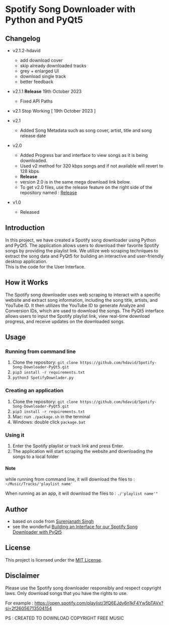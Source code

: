 # Spotify Song Downloader with Python and PyQt5

## Changelog

- v2.1.2-hdavid
  - add download cover
  - skip already downloaded tracks
  - grey + enlarged UI
  - download single track
  - better feedback

- v2.1.1 **Release** 19th October 2023
  - Fixed API Paths
  
- v2.1 Stop Working [ 19th October 2023 ]
  
- v2.1 
  - Added Song Metadata such as song cover, artist, title and song release date
    
- v2.0
  - Added Progress bar and interface to view songs as it is being downloaded.
  - Used v2 method for 320 kbps songs and if not available will revert to 128 kbps
  - **Release**
  - version 2.0 is in the same mega download link below.
  - To get v2.0 files, use the release feature on the right side of the repository named : [Release](https://github.com/surenjanath/Spotify-Song-Downloader-PyQt5/releases/tag/SpotifyDownloader2.0)
    
- v1.0
  - Released
  
## Introduction

In this project, we have created a Spotify song downloader using Python and PyQt5. The application allows users to download their favorite Spotify songs by providing the playlist link. We utilize web scraping techniques to extract the song data and PyQt5 for building an interactive and user-friendly desktop application.<br>
This is the code for the User Interface.<br>


## How it Works

The Spotify song downloader uses web scraping to interact with a specific website and extract song information, including the song title, artists, and YouTube ID. It then utilizes the YouTube ID to generate Analyze and Conversion IDs, which are used to download the songs. The PyQt5 interface allows users to input the Spotify playlist link, view real-time download progress, and receive updates on the downloaded songs.

  
## Usage
###  Running from command line 

1. Clone the repository: `git clone https://github.com/hdavid/Spotify-Song-Downloader-PyQt5.git`
2. `pip3 install -r requirements.txt`
3. `python3 SpotifyDownlader.py`


###  Creating an application 

1. Clone the repository: `git clone https://github.com/hdavid/Spotify-Song-Downloader-PyQt5.git`
2. `pip3 install -r requirements.txt`
3. Mac: run `./package.sh` in the terminal
3. Windows: double click `package.bat`


### Using it
1. Enter the Spotify playlist or track link and press Enter.
2. The application will start scraping the website and downloading the songs to a local folder

#### Note
while running from command line, it will download the files to : `~/Music/Tracks/'playlist name'`

When running as an app, it will download the files to : `./'playlist name'"`



## Author

- based on code from [Surenjanath Singh](https://github.com/surenjanath)
- see the wonderful [Building an Interface for our Spotify Song Downloader with PyQt5](https://surenjanath.medium.com/building-an-interface-for-our-spotify-song-downloader-with-pyqt5-fa0442909be9)

## License

This project is licensed under the [MIT License](LICENSE).

## Disclaimer

Please use the Spotify song downloader responsibly and respect copyright laws. Only download songs that you have the rights to use.

For example : https://open.spotify.com/playlist/3fQ6EJdy6n1kF4Yw5bTAVx?si=2f26056713504154

PS : CREATED TO DOWNLOAD COPYRIGHT FREE MUSIC
